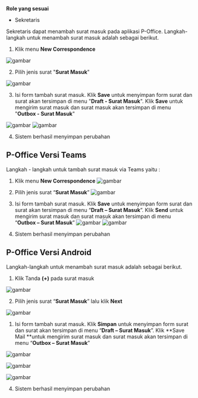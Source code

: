 **Role yang sesuai**

- Sekretaris

Sekretaris dapat menambah surat masuk pada aplikasi P-Office. Langkah-langkah untuk menambah surat masuk adalah sebagai berikut.

1.	Klik menu **New Correspondence**

![gambar](SuratMasuk/SM_Web/SM02.png)

2.	Pilih jenis surat "**Surat Masuk**"

![gambar](SuratMasuk/SM_Web/SM03.png)

3.	Isi form tambah surat masuk. Klik **Save** untuk menyimpan form surat dan surat akan tersimpan di menu "**Draft - Surat Masuk**". Klik **Save** untuk mengirim surat masuk dan surat masuk akan tersimpan di menu "**Outbox - Surat Masuk**"

![gambar](SuratMasuk/SM_Web/SM04.png)
![gambar](SuratMasuk/SM_Web/SM05.png)

4.  Sistem berhasil menyimpan perubahan


## **P-Office Versi Teams**

Langkah - langkah untuk tambah surat masuk via Teams yaitu :

1.	Klik menu **New Correspondence**
![gambar](SuratMasuk/SM_Teams/SM02.png)

2.	Pilih jenis surat “**Surat Masuk**”
![gambar](SuratMasuk/SM_Teams/SM03.png)

3.	Isi form tambah surat masuk. Klik **Save** untuk menyimpan form surat dan surat akan tersimpan di menu “**Draft – Surat Masuk**”. Klik **Send** untuk mengirim surat masuk dan surat masuk akan tersimpan di menu “**Outbox – Surat Masuk**”
![gambar](SuratMasuk/SM_Teams/SM04.png)
![gambar](SuratMasuk/SM_Teams/SM05.png)

 4.  Sistem berhasil menyimpan perubahan

## **P-Office Versi Android**

Langkah-langkah untuk menambah surat masuk adalah sebagai berikut.

1. Klik Tanda **(+)** pada surat masuk

![gambar](SuratMasuk/SM_Android/DSM\A01.jpg)


2. Pilih jenis surat “**Surat Masuk**” lalu klik **Next**

![gambar](SuratMasuk/SM_Android/Dm\A02.jpg)

1. Isi form tambah surat masuk. Klik **Simpan** untuk menyimpan form surat dan surat akan tersimpan di menu “**Draft – Surat Masuk**”. Klik **Save Mail **untuk mengirim surat masuk dan surat masuk akan tersimpan di menu “**Outbox – Surat Masuk**”
   
![gambar](SuratMasuk/SM_Android/TSM\A03.jpg)

![gambar](SuratMasuk/SM_Android/TSM\A04.jpg)

![gambar](SuratMasuk/SM_Android/TSM\A05.jpg)

4. Sistem berhasil menyimpan perubahan



